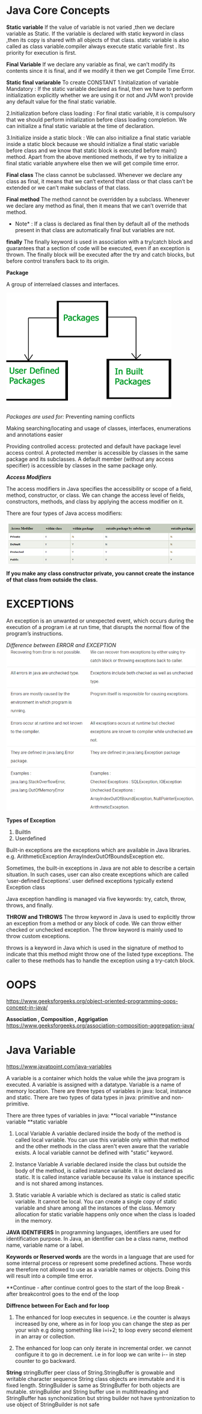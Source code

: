 Java Core Concepts
=====



**Static variable**
If the value of variable is not varied ,then we declare variable as Static.
If the variable is declared with static keyword in class ,then its copy is shared with all objects of that class.
static variable is also called as class variable.compiler always execute static variable first . Its priority for execution is first.

**Final Variable**
If we declare any variable as final, we can’t modify its contents since it is final, and if we modify it then we get Compile Time Error.

**Static final variarable**
To create CONSTANT 
1.Initialization of variable Mandatory : If the static variable declared as final, then we have to perform initialization explicitly whether we are using it or not and JVM won’t provide any default value for the final static variable.


2.Initialization before class loading : For final static variable, it is compulsory that we should perform initialization before class loading completion. We can initialize a final static variable at the time of declaration.


3.Initialize inside a static block : We can also initialize a final static variable inside a static block because we should initialize a final static variable before class and we know that static block is executed before main() method.
  Apart from the above mentioned methods, if we try to initialize a final static variable anywhere else then we will get compile time error.
  
  **Final class**
   The class cannot be subclassed. Whenever we declare any class as final, it means that we can’t extend that class or that class can’t be extended or we can’t make subclass of that class.
   
**Final method**
 The method cannot be overridden by a subclass. Whenever we declare any method as final, then it means that we can’t override that method.
* Note* : If a class is declared as final then by default all of the methods present in that class are automatically final but variables are not.

**finally**
The finally keyword is used in association with a try/catch block and guarantees that a section of code will be executed, even if an exception is thrown. The finally block will be executed after the try and catch blocks, but before control transfers back to its origin.

****Package****

A group of interrelaed classes and interfaces.

![alt text](package.PNG)




*Packages are used for:*
Preventing naming conflicts

Making searching/locating and usage of classes, interfaces, enumerations and annotations easier

Providing controlled access: protected and default have package level access control. A protected member is accessible by classes in the same package and its subclasses. A default member (without any access specifier) is accessible by classes in the same package only.

***Access Modifiers***

The access modifiers in Java specifies the accessibility or scope of a field, method, constructor, or class. We can change the access level of fields, constructors, methods, and class by applying the access modifier on it.

There are four types of Java access modifiers:

![alt text](modifiers.PNG)



**If you make any class constructor private, you cannot create the instance of that class from outside the class.**

EXCEPTIONS
=====

An exception is an unwanted or unexpected event, which occurs during the execution of a program i.e at run time, that disrupts the normal flow of the program’s instructions.

*Difference between ERROR and EXCEPTION*
![alt text](Difference.PNG)



**Types of Exception**
1) BuiltIn
2) Userdefined

Built-in exceptions are the exceptions which are available in Java libraries.
e.g. ArithmeticException
ArrayIndexOutOfBoundsException etc.

Sometimes, the built-in exceptions in Java are not able to describe a certain situation. In such cases, user can also create exceptions which are called ‘user-defined Exceptions’. user defined exceptions typically extend Exception class

Java exception handling is managed via five keywords: try, catch, throw, throws, and finally. 

**THROW and THROWS**
The throw keyword in Java is used to explicitly throw an exception from a method or any block of code. We can throw either checked or unchecked exception. The throw keyword is mainly used to throw custom exceptions.

throws is a keyword in Java which is used in the signature of method to indicate that this method might throw one of the listed type exceptions. The caller to these methods has to handle the exception using a try-catch block.


OOPS
=====
https://www.geeksforgeeks.org/object-oriented-programming-oops-concept-in-java/

**Association , Composition , Aggrigation**
https://www.geeksforgeeks.org/association-composition-aggregation-java/

Java Variable
=====
https://www.javatpoint.com/java-variables

A variable is a container which holds the value while the java program is executed. A variable is assigned with a datatype.
Variable is a name of memory location. There are three types of variables in java: local, instance and static.
There are two types of data types in java: primitive and non-primitive.

There are three types of variables in java:
**local variable
**instance variable
**static variable

1) Local Variable
A variable declared inside the body of the method is called local variable. You can use this variable only within that method and the other methods in the class aren't even aware that the variable exists.
A local variable cannot be defined with "static" keyword.

2) Instance Variable
A variable declared inside the class but outside the body of the method, is called instance variable. It is not declared as static.
It is called instance variable because its value is instance specific and is not shared among instances.

3) Static variable
A variable which is declared as static is called static variable. It cannot be local. You can create a single copy of static variable and share among all the instances of the class. Memory allocation for static variable happens only once when the class is loaded in the memory.

**JAVA IDENTIFIERS**
In programming languages, identifiers are used for identification purpose. In Java, an identifier can be a class name, method name, variable name or a label. 

**Keywords or Reserved words**
are the words in a language that are used for some internal process or represent some predefined actions. These words are therefore not allowed to use as a variable names or objects. Doing this will result into a compile time error.

**Continue - after continue control goes to the start of the loop
Break - after breakcontrol goes to the end of the loop

**Diffrence between For Each and for loop**
1) The enhanced for loop executes in sequence. i.e  the counter is always increased by one, where as in for loop you can change the step as per your wish e.g doing something like i=i+2; to loop every second element in an array or collection.

2) The enhanced for loop can only iterate in incremental order. we cannot configure it to go in decrement. i.e in for loop we can write i-- in step counter to go backward.

**String**
stringBuffer peer class of String.StringBuffer is growable and writable character sequence
String class objects are immutable and it is fixed length.
StringBuilder is same as StringBuffer for both objects are mutable.
stringBuilder and String buffer use in multithreading and StringBuffer has synchonization but string builder not have syntronization
to use object of StringBuilder is not safe






















